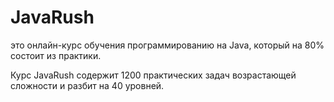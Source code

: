 # JavaRush 
это онлайн-курс обучения программированию на Java,
который на 80% состоит из практики.

Курс JavaRush содержит 1200 практических задач возрастающей сложности и разбит на 40 уровней.

